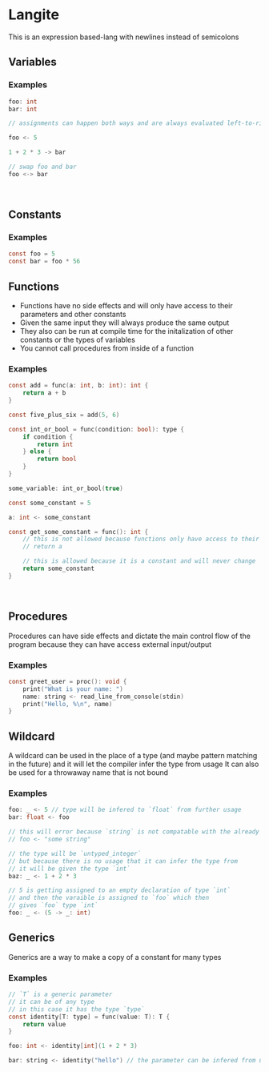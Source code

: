 # Langite

This is an expression based-lang with newlines instead of semicolons

## Variables

### Examples

```c
foo: int
bar: int

// assignments can happen both ways and are always evaluated left-to-right

foo <- 5

1 + 2 * 3 -> bar

// swap foo and bar
foo <-> bar
```

<br/>

## Constants

### Examples

```c
const foo = 5
const bar = foo * 56
```

## Functions

- Functions have no side effects and will only have access to their parameters and other constants
- Given the same input they will always produce the same output
- They also can be run at compile time for the initalization of other constants or the types of variables
- You cannot call procedures from inside of a function

### Examples

```c
const add = func(a: int, b: int): int {
	return a + b
}

const five_plus_six = add(5, 6)
```

```c
const int_or_bool = func(condition: bool): type {
	if condition {
		return int
	} else {
		return bool
	}
}

some_variable: int_or_bool(true)
```

```c
const some_constant = 5

a: int <- some_constant

const get_some_constant = func(): int {
	// this is not allowed because functions only have access to their parameters and local variables
	// return a

	// this is allowed because it is a constant and will never change
	return some_constant
}
```

<br/>

## Procedures

Procedures can have side effects and dictate the main control flow of the program because they can have access external input/output

### Examples

```c
const greet_user = proc(): void {
	print("What is your name: ")
	name: string <- read_line_from_console(stdin)
	print("Hello, %\n", name)
}
```

## Wildcard

A wildcard can be used in the place of a type (and maybe pattern matching in the future) and it will let the compiler infer the type from usage
It can also be used for a throwaway name that is not bound

### Examples

```c
foo: _ <- 5 // type will be infered to `float` from further usage
bar: float <- foo

// this will error because `string` is not compatable with the already infered type `float`
// foo <- "some string"

// the type will be `untyped_integer`
// but because there is no usage that it can infer the type from
// it will be given the type `int`
baz: _ <- 1 + 2 * 3
```

```c
// 5 is getting assigned to an empty declaration of type `int`
// and then the varaible is assigned to `foo` which then
// gives `foo` type `int`
foo: _ <- (5 -> _: int)
```

## Generics

Generics are a way to make a copy of a constant for many types

### Examples

```c
// `T` is a generic parameter
// it can be of any type
// in this case it has the type `type`
const identity[T: type] = func(value: T): T {
	return value
}

foo: int <- identity[int](1 + 2 * 3)

bar: string <- identity("hello") // the parameter can be infered from usage
```
